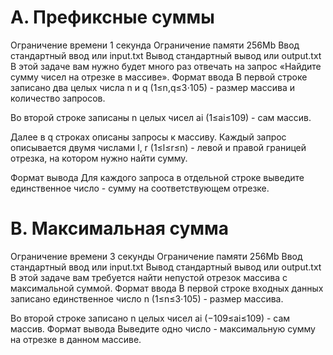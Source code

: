 
# A. Префиксные суммы
Ограничение времени 	1 секунда
Ограничение памяти 	256Mb
Ввод 	стандартный ввод или input.txt
Вывод 	стандартный вывод или output.txt
В этой задаче вам нужно будет много раз отвечать на запрос «Найдите сумму чисел на отрезке в массиве».
Формат ввода
В первой строке записано два целых числа n и q (1≤n,q≤3⋅105) - размер массива и количество запросов.

Во второй строке записаны n целых чисел ai (1≤ai≤109) - сам массив.

Далее в q строках описаны запросы к массиву. Каждый запрос описывается двумя числами l, r (1≤l≤r≤n) - левой и правой границей отрезка, на котором нужно найти сумму.

Формат вывода
Для каждого запроса в отдельной строке выведите единственное число - сумму на соответствующем отрезке. 


# B. Максимальная сумма
Ограничение времени 	3 секунды
Ограничение памяти 	256Mb
Ввод 	стандартный ввод или input.txt
Вывод 	стандартный вывод или output.txt
В этой задаче вам требуется найти непустой отрезок массива с максимальной суммой.
Формат ввода
В первой строке входных данных записано единственное число n (1≤n≤3⋅105) -  размер массива.

Во второй строке записано n целых чисел ai (−109≤ai≤109) - сам массив.
Формат вывода
Выведите одно число - максимальную сумму на отрезке в данном массиве. 